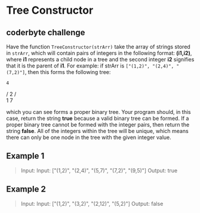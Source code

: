 # Tree Constructor

## coderbyte challenge

Have the function `TreeConstructor(strArr)` take the array of strings stored in `strArr`, which will contain pairs of integers in the following format: **(i1,i2)**, where **i1** represents a child node in a tree and the second integer **i2** signifies that it is the parent of **i1**.
For example: if strArr is `["(1,2)", "(2,4)", "(7,2)"]`, then this forms the following tree:

    4
   /
  2
/   \
1   7

which you can see forms a proper binary tree. Your program should, in this case, return the string **true** because a valid binary tree can be formed. If a proper binary tree cannot be formed with the integer pairs, then return the string **false**. All of the integers within the tree will be unique, which means there can only be one node in the tree with the given integer value.

## Example 1

> Input: Input: ["(1,2)", "(2,4)", "(5,7)", "(7,2)", "(9,5)"]
> Output: true

## Example 2

> Input: Input: ["(1,2)", "(3,2)", "(2,12)", "(5,2)"]
> Output: false
